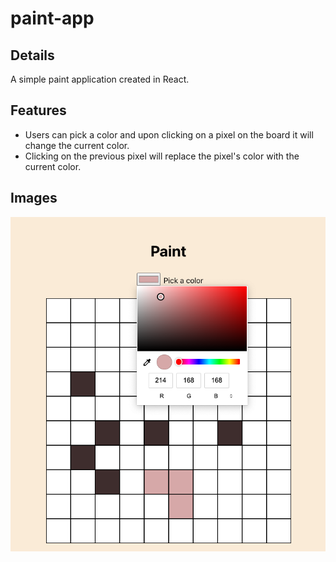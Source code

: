 # paint-app


## Details
A simple paint application created in React. 

## Features
- Users can pick a color and upon clicking on a pixel on the board it will change the current color. 
- Clicking on the previous pixel will replace the pixel's color with the current color.


## Images
![](public/screenshot1.png)

